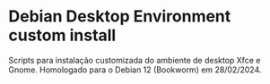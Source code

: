 # Debian Desktop Environment custom install
Scripts para instalação customizada do ambiente de desktop Xfce e Gnome.
Homologado para o Debian 12 (Bookworm) em 28/02/2024.
